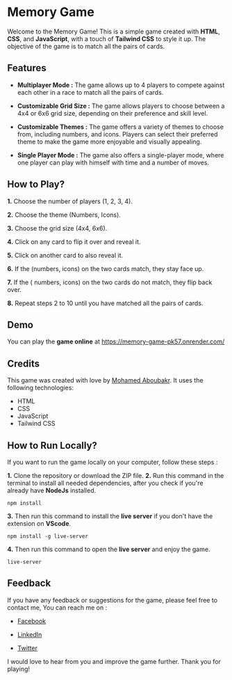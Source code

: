 <!-- Headings -->

# Memory Game

Welcome to the Memory Game! This is a simple game created with **HTML**, **CSS**, and **JavaScript**, with a touch of **Tailwind CSS** to style it up. The objective of the game is to match all the pairs of cards.

## Features

- **Multiplayer Mode :** The game allows up to 4 players to compete against each other in a race to match all the pairs of cards.

- **Customizable Grid Size :** The game allows players to choose between a 4x4 or 6x6 grid size, depending on their preference and skill level.

- **Customizable Themes :** The game offers a variety of themes to choose from, including numbers, and icons. Players can select their preferred theme to make the game more enjoyable and visually appealing.

- **Single Player Mode :** The game also offers a single-player mode, where one player can play with himself with time and a number of moves.

## How to Play?

**1.** Choose the number of players (1, 2, 3, 4).

**2.** Choose the theme (Numbers, Icons).

**3.** Choose the grid size (4x4, 6x6).

**4.** Click on any card to flip it over and reveal it.

**5.** Click on another card to also reveal it.

**6.** If the (numbers, icons) on the two cards match, they stay face up.

**7.** If the ( numbers, icons) on the two cards do not match, they flip back over.

**8.** Repeat steps 2 to 10 until you have matched all the pairs of cards.

## Demo

You can play the **game online** at <https://memory-game-pk57.onrender.com/>

## Credits

This game was created with love by [Mohamed Aboubakr](https://www.linkedin.com/in/mohamed-aboubakr-87a982200/ "LinkedIn account"). It uses the following technologies:

- HTML
- CSS
- JavaScript
- Tailwind CSS

## How to Run Locally?

If you want to run the game locally on your computer, follow these steps :

**1.** Clone the repository or download the ZIP file.
**2.** Run this command in the terminal to install all needed dependencies, after you check if you're already have **NodeJs** installed.

```
npm install
```

**3.** Then run this command to install the **live server** if you don't have the extension on **VScode**.

```
npm install -g live-server
```

**4.** Then run this command to open the **live server** and enjoy the game.

```
live-server
```

## Feedback

If you have any feedback or suggestions for the game, please feel free to contact me, You can reach me on :

- [Facebook](https://www.facebook.com/mohamed.aboubakr.111)

- [LinkedIn](https://www.linkedin.com/in/mohamed-aboubakr-87a982200/)

- [Twitter](https://twitter.com/mabobakr365)

I would love to hear from you and improve the game further. Thank you for playing!
